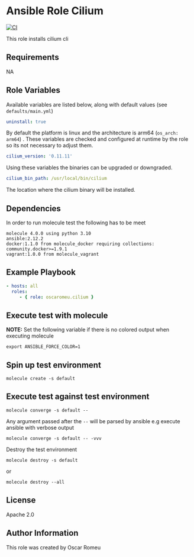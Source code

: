 Ansible Role Cilium
=========

[![CI](https://github.com/oscaromeu/ansible-role-cilium/actions/workflows/ci.yml/badge.svg)](https://github.com/oscaromeu/ansible-role-cilium/actions/workflows/ci.yml)

This role installs cilium cli

Requirements
------------

NA

Role Variables
--------------

Available variables are listed below, along with default values (see `defaults/main.yml`)

```yml
uninstall: true
```

By default the platform is linux and the architecture is arm64 (`os_arch: arm64`) . These variables are checked and configured at runtime by the role so its not necessary to adjust them.

```yml
cilium_version: '0.11.11'
```

Using these variables the binaries can be upgraded or downgraded.

```yml
cilium_bin_path: /usr/local/bin/cilium
```

The location where the cilium binary will be installed.

Dependencies
------------

In order to run molecule test the following has to be meet

```
molecule 4.0.0 using python 3.10
ansible:2.12.2
docker:1.1.0 from molecule_docker requiring collections: community.docker>=1.9.1
vagrant:1.0.0 from molecule_vagrant
```

Example Playbook
----------------


```yml
- hosts: all
  roles:
     - { role: oscaromeu.cilium }
```

Execute test with molecule
---------------------------------------------------

 __NOTE:__ Set the following variable if there is no colored output when executing molecule

```
export ANSIBLE_FORCE_COLOR=1
```


## Spin up test environment
```
molecule create -s default
```

## Execute test against test environment
```
molecule converge -s default -- 
```

Any argument passed after the `--` will be parsed by ansible e.g execute ansible with verbose output 

```
molecule converge -s default -- -vvv
```

Destroy the test environment

```
molecule destroy -s default
```

or

```
molecule destroy --all
```

License
-------

Apache 2.0

Author Information
------------------

This role was created by Oscar Romeu
